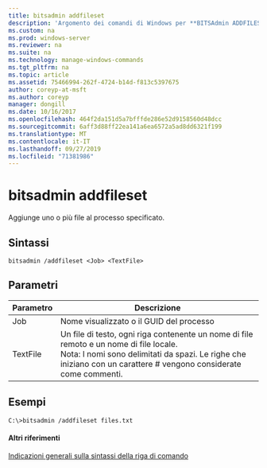 ```yaml
---
title: bitsadmin addfileset
description: 'Argomento dei comandi di Windows per **BITSAdmin ADDFILESET** : aggiunge uno o più file al processo specificato.'
ms.custom: na
ms.prod: windows-server
ms.reviewer: na
ms.suite: na
ms.technology: manage-windows-commands
ms.tgt_pltfrm: na
ms.topic: article
ms.assetid: 75466994-262f-4724-b14d-f813c5397675
author: coreyp-at-msft
ms.author: coreyp
manager: dongill
ms.date: 10/16/2017
ms.openlocfilehash: 464f2da151d5a7bfffde286e52d9158560d48dcc
ms.sourcegitcommit: 6aff3d88ff22ea141a6ea6572a5ad8dd6321f199
ms.translationtype: MT
ms.contentlocale: it-IT
ms.lasthandoff: 09/27/2019
ms.locfileid: "71381986"
---
```

# <a name="bitsadmin-addfileset"></a>bitsadmin addfileset

Aggiunge uno o più file al processo specificato.

## <a name="syntax"></a>Sintassi

```
bitsadmin /addfileset <Job> <TextFile>
```

## <a name="parameters"></a>Parametri

|Parametro|Descrizione|
|---------|-----------|
|Job|Nome visualizzato o il GUID del processo|
|TextFile|Un file di testo, ogni riga contenente un nome di file remoto e un nome di file locale.</br>Nota: I nomi sono delimitati da spazi. Le righe che iniziano con un carattere # vengono considerate come commenti.|

## <a name="BKMK_examples"></a>Esempi

```
C:\>bitsadmin /addfileset files.txt
```

#### <a name="additional-references"></a>Altri riferimenti

[Indicazioni generali sulla sintassi della riga di comando](command-line-syntax-key.md)